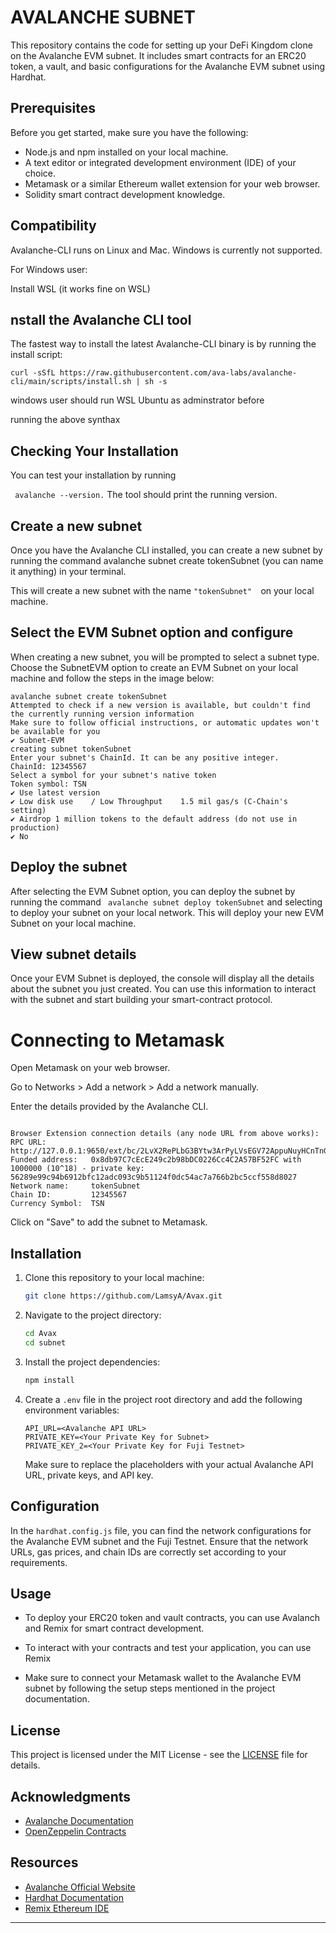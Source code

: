 

# AVALANCHE SUBNET
This repository contains the code for setting up your DeFi Kingdom clone on the Avalanche EVM subnet. It includes smart contracts for an ERC20 token, a vault, and basic configurations for the Avalanche EVM subnet using Hardhat.


## Prerequisites

Before you get started, make sure you have the following:

- Node.js and npm installed on your local machine.
- A text editor or integrated development environment (IDE) of your choice.
- Metamask or a similar Ethereum wallet extension for your web browser.
- Solidity smart contract development knowledge.

## Compatibility
Avalanche-CLI runs on Linux and Mac. Windows is currently not supported.

For Windows user:

Install WSL (it works fine on WSL)



## nstall the Avalanche CLI tool


The fastest way to install the latest Avalanche-CLI binary is by running the install script:


```
curl -sSfL https://raw.githubusercontent.com/ava-labs/avalanche-cli/main/scripts/install.sh | sh -s

```



windows user should run WSL Ubuntu as adminstrator before 

running the above synthax 

## Checking Your Installation
You can test your installation by running

``` avalanche --version.``` The tool should print the running version.



## Create a new subnet

Once you have the Avalanche CLI installed, you can create a new subnet by running the command avalanche subnet create tokenSubnet (you can name it anything) in your terminal. 

This will create a new subnet with the name ```"tokenSubnet"  ```on your local machine.


## Select the EVM Subnet option and configure

 When creating a new subnet, you will be prompted to select a subnet type. Choose the SubnetEVM option to create an EVM Subnet on your local machine and follow the steps in the image below:


```
avalanche subnet create tokenSubnet
Attempted to check if a new version is available, but couldn't find the currently running version information
Make sure to follow official instructions, or automatic updates won't be available for you
✔ Subnet-EVM
creating subnet tokenSubnet
Enter your subnet's ChainId. It can be any positive integer.
ChainId: 12345567
Select a symbol for your subnet's native token
Token symbol: TSN
✔ Use latest version
✔ Low disk use    / Low Throughput    1.5 mil gas/s (C-Chain's setting)
✔ Airdrop 1 million tokens to the default address (do not use in production)
✔ No
```



## Deploy the subnet

 After selecting the EVM Subnet option, you can deploy the subnet by running the command
 ``` avalanche subnet deploy tokenSubnet``` 
 and selecting to deploy your subnet on your local network. This will deploy your new EVM Subnet on your local machine.


 ## View subnet details
  Once your EVM Subnet is deployed, the console will display all the details about the subnet you just created. You can use this information to interact with the subnet and start building your smart-contract protocol.
  
# Connecting to Metamask



Open Metamask on your web browser.

Go to Networks > Add a network > Add a network manually.



Enter the details provided by the Avalanche CLI.

  ```
  
  Browser Extension connection details (any node URL from above works):
RPC URL:          http://127.0.0.1:9650/ext/bc/2LvX2RePLbG3BYtw3ArPyLVsEGV72AppuNuyHCnTnGbVUMhvhs/rpc
Funded address:   0x8db97C7cEcE249c2b98bDC0226Cc4C2A57BF52FC with 1000000 (10^18) - private key: 56289e99c94b6912bfc12adc093c9b51124f0dc54ac7a766b2bc5ccf558d8027
Network name:     tokenSubnet
Chain ID:         12345567
Currency Symbol:  TSN 

```

Click on "Save" to add the subnet to Metamask.












## Installation

1. Clone this repository to your local machine:

   ```bash
   git clone https://github.com/LamsyA/Avax.git
   ```

2. Navigate to the project directory:

   ```bash
   cd Avax
   cd subnet
   ```

3. Install the project dependencies:

   ```bash
   npm install
   ```

4. Create a `.env` file in the project root directory and add the following environment variables:

   ```
   API_URL=<Avalanche API URL>
   PRIVATE_KEY=<Your Private Key for Subnet>
   PRIVATE_KEY_2=<Your Private Key for Fuji Testnet>
   
   ```

   Make sure to replace the placeholders with your actual Avalanche API URL, private keys, and API key.

## Configuration

In the `hardhat.config.js` file, you can find the network configurations for the Avalanche EVM subnet and the Fuji Testnet. Ensure that the network URLs, gas prices, and chain IDs are correctly set according to your requirements.

## Usage

- To deploy your ERC20 token and vault contracts, you can use Avalanch and Remix for smart contract development.

- To interact with your contracts and test your application, you can use Remix 

- Make sure to connect your Metamask wallet to the Avalanche EVM subnet by following the setup steps mentioned in the project documentation.

## License

This project is licensed under the MIT License - see the [LICENSE](LICENSE) file for details.

## Acknowledgments

- [Avalanche Documentation](https://docs.avax.network/)
- [OpenZeppelin Contracts](https://docs.openzeppelin.com/contracts/4.x/)

## Resources

- [Avalanche Official Website](https://www.avax.network/)
- [Hardhat Documentation](https://hardhat.org/)
- [Remix Ethereum IDE](https://remix.ethereum.org/)

---
